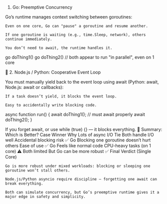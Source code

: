  1. Go: Preemptive Concurrency

Go’s runtime manages context switching between goroutines:

    Even on one core, Go can "pause" a goroutine and resume another.

    If one goroutine is waiting (e.g., time.Sleep, network), others continue immediately.

    You don’t need to await, the runtime handles it.

go doThing1()
go doThing2()
// both appear to run "in parallel", even on 1 core

🔸 2. Node.js / Python: Cooperative Event Loop

You must manually yield back to the event loop using await (Python: await, Node.js: await or callbacks):

    If a task doesn’t yield, it blocks the event loop.

    Easy to accidentally write blocking code.

async function run() {
  await doThing1(); // must await properly
  await doThing2();
}

If you forget await, or use while (true) {} — it blocks everything.
🧪 Summary: Which is Better?
Case	Winner	Why
Lots of async I/O	Tie	Both handle I/O well
Accidental blocking risk	✅ Go	Blocking one goroutine doesn’t hurt others
Ease of use	✅ Go	Feels like normal code
CPU-heavy tasks (on 1 core)	⚠️ Both limited	But Go can be more robust
✅ Final Verdict (Single Core)

    Go is more robust under mixed workloads: blocking or sleeping one goroutine won’t stall others.

    Node.js/Python asyncio require discipline — forgetting one await can break everything.

    Both can simulate concurrency, but Go’s preemptive runtime gives it a major edge in safety and simplicity.